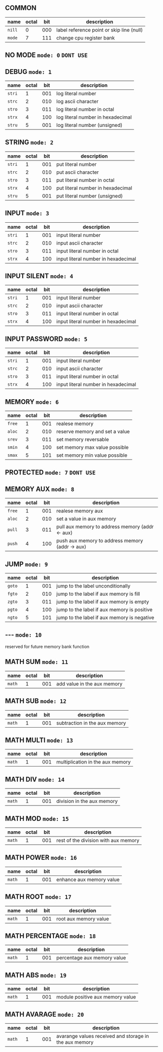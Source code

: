 ## COMMON ##
| name | octal | bit | description |
| ------ | - | --- | - |
| `nill` | 0 | 000 | label reference point or skip line (null) |
| `mode` | 7 | 111 | change cpu register bank |

## NO MODE `mode: 0` `DONT USE` ##

## DEBUG `mode: 1` ##
| name | octal | bit | description |
| ------ | - | --- | - |
| `stri` | 1 | 001 | log literal number |
| `strc` | 2 | 010 | log ascii character |
| `stro` | 3 | 011 | log literal number in octal |
| `strx` | 4 | 100 | log literal number in hexadecimal |
| `stru` | 5 | 001 | log literal number (unsigned) |

## STRING `mode: 2` ##
| name | octal | bit | description |
| ------ | - | --- | - |
| `stri` | 1 | 001 | put literal number |
| `strc` | 2 | 010 | put ascii character |
| `stro` | 3 | 011 | put literal number in octal |
| `strx` | 4 | 100 | put literal number in hexadecimal |
| `stru` | 5 | 001 | put literal number (unsigned) |

## INPUT `mode: 3` ##
| name | octal | bit | description |
| ------ | - | --- | - |
| `stri` | 1 | 001 | input literal number |
| `strc` | 2 | 010 | input ascii character |
| `stro` | 3 | 011 | input literal number in octal |
| `strx` | 4 | 100 | input literal number in hexadecimal |

## INPUT SILENT `mode: 4` ##
| name | octal | bit | description |
| ------ | - | --- | - |
| `stri` | 1 | 001 | input literal number |
| `strc` | 2 | 010 | input ascii character |
| `stro` | 3 | 011 | input literal number in octal |
| `strx` | 4 | 100 | input literal number in hexadecimal |

## INPUT PASSWORD `mode: 5` ##
| name | octal | bit | description |
| ------ | - | --- | - |
| `stri` | 1 | 001 | input literal number |
| `strc` | 2 | 010 | input ascii character |
| `stro` | 3 | 011 | input literal number in octal |
| `strx` | 4 | 100 | input literal number in hexadecimal |

## MEMORY `mode: 6` ##
| name | octal | bit | description |
| ------ | - | --- | - |
| `free` | 1 | 001 | realese memory |
| `aloc` | 2 | 010 | reserve memory and set a value |
| `srev` | 3 | 011 | set memory reversable |
| `smin` | 4 | 100 | set memory max value possible |
| `smax` | 5 | 101 | set memory min value possible |

## PROTECTED `mode: 7` `DONT USE` ##

## MEMORY AUX `mode: 8` ##
| name | octal | bit | description |
| ------ | - | --- | - |
| `free` | 1 | 001 | realese memory aux |
| `aloc` | 2 | 010 | set a value in aux memory |
| `pull` | 3 | 011 | pull aux memory to address memory (addr <- aux) |
| `push` | 4 | 100 | push aux memory to address memory (addr -> aux) |

## JUMP `mode: 9` ##
| name | octal | bit | description |
| ------ | - | --- | - |
| `goto` | 1 | 001 | jump to the label unconditionally |
| `fgto` | 2 | 010 | jump to the label if aux memory is fill |
| `zgto` | 3 | 011 | jump to the label if aux memory is empty |
| `pgto` | 4 | 100 | jump to the label if aux memory is positive |
| `ngto` | 5 | 101 | jump to the label if aux memory is negative |

## --- `mode: 10` ##
reserved for future memory bank function

## MATH SUM `mode: 11` ##
| name | octal | bit | description |
| ------ | - | --- | - |
| `math` | 1 | 001 | add value in the aux memory |

## MATH SUB `mode: 12` ##
| name | octal | bit | description |
| ------ | - | --- | - |
| `math` | 1 | 001 | subtraction in the aux memory |

## MATH MULTI `mode: 13` ##
| name | octal | bit | description |
| ------ | - | --- | - |
| `math` | 1 | 001 | multiplication in the aux memory |

## MATH DIV `mode: 14` ##
| name | octal | bit | description |
| ------ | - | --- | - |
| `math` | 1 | 001 | division in the aux memory |

## MATH MOD `mode: 15` ##
| name | octal | bit | description |
| ------ | - | --- | - |
| `math` | 1 | 001 | rest of the division with aux memory |

## MATH POWER `mode: 16` ##
| name | octal | bit | description |
| ------ | - | --- | - |
| `math` | 1 | 001 | enhance aux memory value |


## MATH ROOT `mode: 17` ##
| name | octal | bit | description |
| ------ | - | --- | - |
| `math` | 1 | 001 | root aux memory value |

## MATH PERCENTAGE `mode: 18` ##
| name | octal | bit | description |
| ------ | - | --- | - |
| `math` | 1 | 001 | percentage aux memory value |

## MATH ABS `mode: 19` ##
| name | octal | bit | description |
| ------ | - | --- | - |
| `math` | 1 | 001 | module positive aux memory value |

## MATH AVARAGE `mode: 20` ##
| name | octal | bit | description |
| ------ | - | --- | - |
| `math` | 1 | 001 | avarange values received and storage in the aux memory |